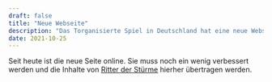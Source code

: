 ```yaml
---
draft: false
title: "Neue Webseite"
description: "Das Torganisierte Spiel in Deutschland hat eine neue Webseite"
date: 2021-10-25
---
```


Seit heute ist die neue Seite online. Sie muss noch ein wenig verbessert werden
und die Inhalte von [Ritter der Stürme](https://www.ritter-der-stuerme.de)
hierher übertragen werden.

